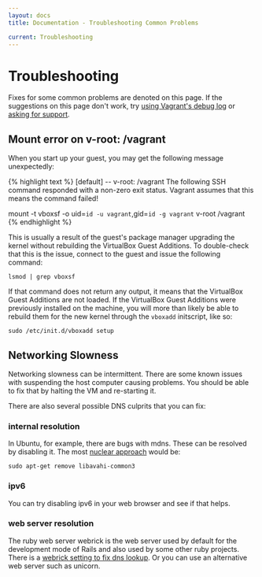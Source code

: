 ```yaml
---
layout: docs
title: Documentation - Troubleshooting Common Problems

current: Troubleshooting
---
```

# Troubleshooting

Fixes for some common problems are denoted on this page. If the suggestions on
this page don't work, try [using Vagrant's debug log](../docs/debugging.html) or
[asking for support](../project/support.html).

## Mount error on v-root: /vagrant

When you start up your guest, you may get the following message unexpectedly:

{% highlight text %}
[default] -- v-root: /vagrant
The following SSH command responded with a non-zero exit status.
Vagrant assumes that this means the command failed!

mount -t vboxsf -o uid=`id -u vagrant`,gid=`id -g vagrant` v-root /vagrant
{% endhighlight %}

This is usually a result of the guest's package manager upgrading the kernel
without rebuilding the VirtualBox Guest Additions. To double-check that this
is the issue, connect to the guest and issue the following command:

    lsmod | grep vboxsf

If that command does not return any output, it means that the VirtualBox Guest
Additions are not loaded. If the VirtualBox Guest Additions were previously
installed on the machine, you will more than likely be able to rebuild them
for the new kernel through the `vboxadd` initscript, like so:

    sudo /etc/init.d/vboxadd setup


## Networking Slowness

Networking slowness can be intermittent.
There are some known issues with suspending the host computer causing problems. 
You should be able to fix that by halting the VM and re-starting it.

There are also several possible DNS culprits that you can fix:


### internal resolution

In Ubuntu, for example, there are bugs with mdns.
These can be resolved by disabling it.
The most [nuclear approach](http://www.jedi.be/blog/2011/03/28/using-vagrant-as-a-team/) would be:

    sudo apt-get remove libavahi-common3

### ipv6

You can try disabling ipv6 in your web browser and see if that helps.

### web server resolution 

The ruby web server webrick is the web server used by default for the development mode of Rails and also used by some other ruby projects.
There is a [webrick setting to fix dns lookup](http://nowfromhome.com/virtualbox-slow-network-from-windows-host-to-linux-guest/). Or you can use an alternative web server such as unicorn.
